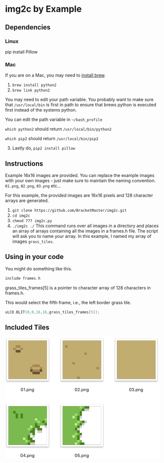 # img2c by Example
## Dependencies

### Linux
pip install Pillow

### Mac
If you are on a Mac, you may need to [install brew](https://brew.sh).
1. ```brew install python2```
2. ```brew link python2```

You may need to edit your path variable. You probably want to make sure that ```/usr/local/bin``` is first in path to ensure that brews python is executed first instead of the systems python.

You can edit the path variable in ```~/bash_profile```

```which python2``` should return ```/usr/local/bin/python2```

```which pip2``` should return ```/usr/local/bin/pip2```

3. Lastly do, ```pip2 install pillow```

## Instructions
Example 16x16 images are provided. You can replace the example images with your own images - just make sure to maintain the naming convention. ```01.png```, ```02.png```, ```03.png``` etc...

For this example, the provided images are 16x16 pixels and 128 character arrays are generated.

1. ```git clone https://github.com/BracketMaster/img2c.git```
2. ```cd img2c```
3. ```chmod 777 img2c.py```
4. ```./img2c ./``` This command runs over all images in a directory and places an array of arrays containing all the images in a frames.h file. The script will ask you to name your array. In this example, I named my array of images ```grass_tiles```.

## Using in your code
You might do something like this.
```c
include frames.h
```

grass_tiles_frames[5] is a pointer to character array of 128 characters in frames.h.

This would select the fifth frame, i.e., the left border grass tile.
```c
uLCD.BLIT(0,0,16,16,grass_tiles_frames[5]); 
```

## Included Tiles
![Tiles of Interest](./docs/preview.png)
